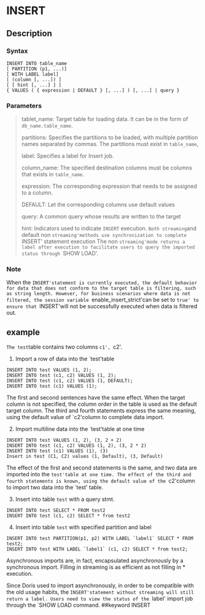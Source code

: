 <!-- 
Licensed to the Apache Software Foundation (ASF) under one
or more contributor license agreements.  See the NOTICE file
distributed with this work for additional information
regarding copyright ownership.  The ASF licenses this file
to you under the Apache License, Version 2.0 (the
"License"); you may not use this file except in compliance
with the License.  You may obtain a copy of the License at

  http://www.apache.org/licenses/LICENSE-2.0

Unless required by applicable law or agreed to in writing,
software distributed under the License is distributed on an
"AS IS" BASIS, WITHOUT WARRANTIES OR CONDITIONS OF ANY
KIND, either express or implied.  See the License for the
specific language governing permissions and limitations
under the License.
-->

# INSERT
## Description
### Syntax

```
INSERT INTO table_name
[ PARTITION (p1, ...)]
[ WITH LABEL label]
[ (column [, ...]) ]
[ [ hint [, ...] ] ]
{ VALUES ( { expression | DEFAULT } [, ...] ) [, ...] | query }
```

### Parameters

> tablet_name: Target table for loading data. It can be in the form of `db_name.table_name`.
>
> partitions: Specifies the partitions to be loaded, with multiple partition names separated by commas. The partitions must exist in `table_name`, 
>
> label: Specifies a label for Insert job.
>
> column_name: The specified destination columns must be columns that exists in `table_name`.
>
> expression: The corresponding expression that needs to be assigned to a column.
>
> DEFAULT: Let the corresponding columns use default values
>
> query: A common query whose results are written to the target
>
> hint: Indicators used to indicate `INSERT` execution. ` Both streaming `and default non `streaming'methods use synchronization to complete `INSERT' statement execution
> The non `streaming'mode returns a label after execution to facilitate users to query the imported status through `SHOW LOAD'.

### Note

When the `INSERT'statement is currently executed, the default behavior for data that does not conform to the target table is filtering, such as string length. However, for business scenarios where data is not filtered, the session variable `enable_insert_strict'can be set to `true' to ensure that `INSERT'will not be successfully executed when data is filtered out.

## example

` The test `table contains two columns `c1', `c2'.

1. Import a row of data into the `test'table

```
INSERT INTO test VALUES (1, 2);
INSERT INTO test (c1, c2) VALUES (1, 2);
INSERT INTO test (c1, c2) VALUES (1, DEFAULT);
INSERT INTO test (c1) VALUES (1);
```

The first and second sentences have the same effect. When the target column is not specified, the column order in the table is used as the default target column.
The third and fourth statements express the same meaning, using the default value of `c2'column to complete data import.

2. Import multiline data into the `test'table at one time

```
INSERT INTO test VALUES (1, 2), (3, 2 + 2)
INSERT INTO test (c1, c2) VALUES (1, 2), (3, 2 * 2)
INSERT INTO test (c1) VALUES (1), (3)
Insert in test (C1, C2) values (1, Default), (3, Default)
```

The effect of the first and second statements is the same, and two data are imported into the `test'table at one time.
The effect of the third and fourth statements is known, using the default value of the `c2'column to import two data into the `test' table.


3. Insert into table `test` with a query stmt.

```
INSERT INTO test SELECT * FROM test2
INSERT INTO test (c1, c2) SELECT * from test2
```

4. Insert into table `test` with specified partition and label

```
INSERT INTO test PARTITION(p1, p2) WITH LABEL `label1` SELECT * FROM test2;
INSERT INTO test WITH LABEL `label1` (c1, c2) SELECT * from test2;
```

Asynchronous imports are, in fact, encapsulated asynchronously by a synchronous import. Filling in streaming is as efficient as not filling in * execution.

Since Doris used to import asynchronously, in order to be compatible with the old usage habits, the `INSERT'statement without streaming will still return a label. Users need to view the status of the `label' import job through the `SHOW LOAD command.
##keyword
INSERT
